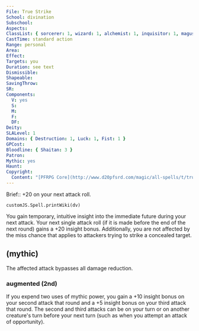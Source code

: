 ```yaml
---
File: True Strike
School: divination
Subschool: 
Aspects: 
ClassList: { sorcerer: 1, wizard: 1, alchemist: 1, inquisitor: 1, magus: 1, bloodrager: 1, psychic: 1, medium: 1 }
CastTime: standard action
Range: personal
Area: 
Effect: 
Targets: you
Duration: see text
Dismissible: 
Shapeable: 
SavingThrow: 
SR: 
Components:
  V: yes
  S: 
  M: 
  F: 
  DF: 
Deity: 
SLALevel: 1
Domains: { Destruction: 1, Luck: 1, Fist: 1 }
GPCost: 
Bloodline: { Shaitan: 3 }
Patron: 
Mythic: yes
Haunt: 
Copyright:
  Content: "[PFRPG Core](http://www.d20pfsrd.com/magic/all-spells/t/true-strike)"
---
```

Brief:: +20 on your next attack roll.

```dataviewjs
customJS.Spell.printWiki(dv)
```

You gain temporary, intuitive insight into the immediate future during your next attack. Your next single attack roll (if it is made before the end of the next round) gains a +20 insight bonus.  Additionally, you are not affected by the miss chance that applies to attackers trying to strike a concealed target.


## (mythic)

The affected attack bypasses all damage reduction.


### augmented (2nd)

If you expend two uses of mythic power, you gain a +10 insight bonus on your second attack that round and a +5 insight bonus on your third attack that round. The second and third attacks can be on your turn or on another creature's turn before your next turn (such as when you attempt an attack of opportunity).
